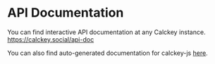 # API Documentation

You can find interactive API documentation at any Calckey instance. https://calckey.social/api-doc

You can also find auto-generated documentation for calckey-js [here](../packages/calckey-js/markdown/calckey-js.md).
